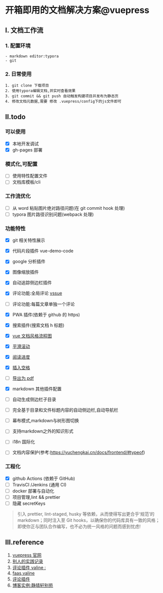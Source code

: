 # 开箱即用的文档解决方案@vuepress

## Ⅰ. 文档工作流

### 1. 配置环境

    - markdown editor:typora
    - git

### 2. 日常使用

    1. git clone 下载项目
    2. 使用typora编辑文档,并实时查看效果
    3. git commit && git push 自动触发构建项目并发布为静态页
    4. 修改文档元数据,需要 修改 .vuepress/config下的js文件即可

## Ⅱ.todo

### 可以使用

- [x] 本地开发调试
- [x] gh-pages 部署

### 模式化,可配置

- [ ] 使用特性配置文件
- [ ] 文档库模板/cli

### 工作流优化

- [ ] 从 word 粘贴图片绝对路径问题(在 git commit hook 处理)
- [ ] typora 图片路径识别问题(webpack 处理)

### 功能特性

- [x] git 相关特性展示
- [x] 代码片段插件 vue-demo-code
- [x] google 分析插件
- [x] 图像缩放插件
- [x] 自动追踪侧边栏插件
- [x] 评论功能:全局评论 [vssue](https://vssue.js.org)
- [ ] 评论功能:每篇文章单独一个评论
- [x] PWA 插件(依赖于 github 的 https)
- [x] 搜索插件(搜索文档 h 标题)
- [x] [vue 文档风格流程图](https://github.com/ulivz/vuepress-plugin-flowchart)
- [x] [平滑滚动](https://github.com/vuepress/vuepress-plugin-smooth-scroll)
- [x] [阅读进度](https://github.com/tolking/vuepress-plugin-reading-progress)
- [x] [插入空格](https://github.com/Shigma/vuepress-plugin-spacing)
- [ ] [导出为 pdf](https://github.com/ulivz/vuepress-plugin-export)

- [x] markdown 其他插件配置

  <!-- - [ ] algolia search(需要真正有内容后去建立索引) -->

- [ ] 自动生成侧边栏子目录
- [ ] 完全基于目录和文件标题内容的自动侧边栏,自动导航栏
- [ ] 幕布模式,markdown与树形图切换 
- [ ] 支持markdown之外的知识形式

- [ ] i18n 国际化
- [ ] 文档内容保护(参考:https://yuchengkai.cn/docs/frontend/#typeof) 

### 工程化

- [x] github Actions (依赖于 GitHub)
- [ ] TravisCI /Jenkins (通用 CI)
- [ ] docker 部署与自动化
- [ ] 项目管理,lint && prettier
- [ ] 隐藏 secretKeys
> 引入 prettier, lint-staged, husky 等依赖，从而使得写出更合乎‘规范’的 markdown；同时注入至 Git hooks，以确保你的代码库具有一致的风格；即使你正与团队合作编写，也不必为统一风格的问题而感到忧虑!

## Ⅲ.reference

1. [vuepress 官网](https://vuepress.vuejs.org)
2. [别人的实践记录](https://segmentfault.com/a/1190000018711587)
3. [评论插件 valine :](https://valine.js.org/quickstart.html)
4. [faas,valine](https://leancloud.cn)
5. [评论插件](https://vssue.js.org)
6. [博客实例:静晴轩别苑](https://github.com/nicejade/vuepress-web-app)
